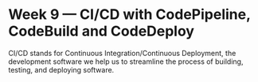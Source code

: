 # Week 9 — CI/CD with CodePipeline, CodeBuild and CodeDeploy


CI/CD stands for Continuous Integration/Continuous Deployment, the development software we help us to streamline the process of building, testing, and deploying software.



